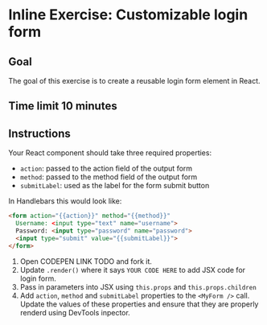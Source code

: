# Inline Exercise: Customizable login form

## Goal

The goal of this exercise is to create a reusable login
form element in React.

## Time limit 10 minutes

## Instructions

Your React component should take three required
properties:

- `action`: passed to the action field of the output form
- `method`: passed to the method field of the output form
- `submitLabel`: used as the label for the form submit
  button

In Handlebars this would look like:

```html
<form action="{{action}}" method="{{method}}"
  Username: <input type="text" name="username">
  Password: <input type="password" name="password">
  <input type="submit" value="{{submitLabel}}">
</form>
```

1. Open CODEPEN LINK TODO and fork it.
1. Update `.render()` where it says `YOUR CODE HERE` to add JSX code
   for login form.
1. Pass in parameters into JSX using `this.props` and
   `this.props.children`
1. Add `action`, `method` and `submitLabel` properties to the `<MyForm />`
   call. Update the values of these properties and  ensure that they are
   properly renderd using DevTools inpector.
